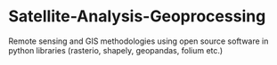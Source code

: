 # Satellite-Analysis-Geoprocessing
Remote sensing and GIS methodologies using open source software in python libraries (rasterio, shapely, geopandas, folium etc.)
